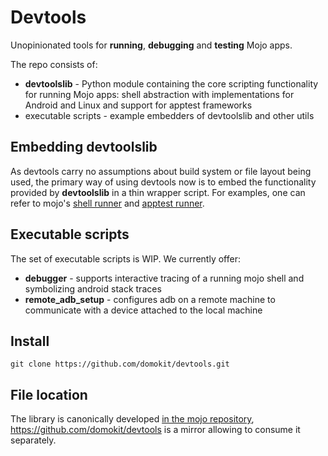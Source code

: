# Devtools

Unopinionated tools for **running**, **debugging** and **testing** Mojo apps.

The repo consists of:

 - **devtoolslib** - Python module containing the core scripting functionality
   for running Mojo apps: shell abstraction with implementations for Android and
   Linux and support for apptest frameworks
 - executable scripts - example embedders of devtoolslib and other utils

## Embedding devtoolslib

As devtools carry no assumptions about build system or file layout being used,
the primary way of using devtools now is to embed the functionality provided by
**devtoolslib** in a thin wrapper script. For examples, one can refer to mojo's
[shell
runner](https://github.com/domokit/mojo/blob/master/mojo/tools/mojo_shell.py)
and [apptest
runner](https://github.com/domokit/mojo/blob/master/mojo/tools/apptest_runner.py).

## Executable scripts

The set of executable scripts is WIP. We currently offer:

 - **debugger** - supports interactive tracing of a running mojo shell and
   symbolizing android stack traces
 - **remote_adb_setup** - configures adb on a remote machine to communicate with
   a device attached to the local machine

## Install

```
git clone https://github.com/domokit/devtools.git
```

## File location

The library is canonically developed [in the mojo
repository](https://github.com/domokit/mojo/tree/master/mojo/devtools/common),
https://github.com/domokit/devtools is a mirror allowing to consume it
separately.
